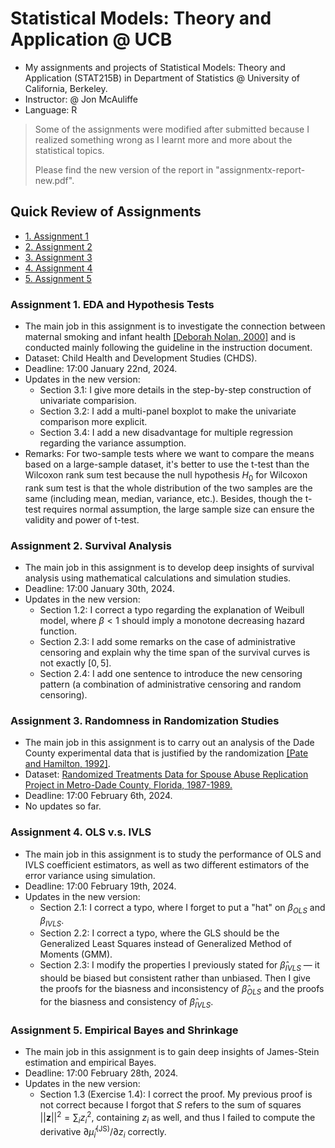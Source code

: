 # Statistical Models: Theory and Application @ UCB

- My assignments and projects of Statistical Models: Theory and Application (STAT215B) in Department of Statistics @ University of California, Berkeley.
- Instructor: @ Jon McAuliffe
- Language: R



> Some of the assignments were modified after submitted because I realized something wrong as I learnt more and more about the statistical topics. 
>
> Please find the new version of the report in "assignmentx-report-new.pdf".



## Quick Review of Assignments

- [1. Assignment 1](#1)
- [2. Assignment 2](#2)
- [3. Assignment 3](#3)
- [4. Assignment 4](#4)
- [5. Assignment 5](#5)



<h3 id="1">Assignment 1. EDA and Hypothesis Tests</h3>

- The main job in this assignment is to investigate the connection between maternal smoking and infant health <a href="https://link.springer.com/book/10.1007/b98875">[Deborah Nolan, 2000]</a> and is conducted mainly following the guideline in the instruction document. 
- Dataset: Child Health and Development Studies (CHDS).
- Deadline: 17:00 January 22nd, 2024.
- Updates in the new version: 
  - Section 3.1: I give more details in the step-by-step construction of univariate comparision.
  - Section 3.2: I add a multi-panel boxplot to make the univariate comparison more explicit.
  - Section 3.4: I add a new disadvantage for multiple regression regarding the variance assumption.
- Remarks: For two-sample tests where we want to compare the means based on a large-sample dataset, it's better to use the t-test than the Wilcoxon rank sum test because the null hypothesis $H_0$​ for Wilcoxon rank sum test is that the whole distribution of the two samples are the same (including mean, median, variance, etc.). Besides, though the t-test requires normal assumption, the large sample size can ensure the validity and power of t-test.



<h3 id="2">Assignment 2. Survival Analysis</h3>

- The main job in this assignment is to develop deep insights of survival analysis using mathematical calculations and simulation studies.
- Deadline: 17:00 January 30th, 2024.
- Updates in the new version: 
  - Section 1.2: I correct a typo regarding the explanation of Weibull model, where $\beta < 1$ should imply a monotone decreasing hazard function.
  - Section 2.3: I add some remarks on the case of administrative censoring and explain why the time span of the survival curves is not exactly $[0,5]$.
  - Section 2.4: I add one sentence to introduce the new censoring pattern (a combination of administrative censoring and random censoring).



<h3 id="3">Assignment 3. Randomness in Randomization Studies</h3>

- The main job in this assignment is to carry out an analysis of the Dade County experimental data that is justified by the randomization <a href="https://www.jstor.org/stable/2095922">[Pate and Hamilton, 1992]</a>.
- Dataset: <a href="https://www.icpsr.umich.edu/web/NACJD/studies/6008/versions/V1">Randomized Treatments Data for Spouse Abuse Replication Project in Metro-Dade County, Florida, 1987-1989.</a>
- Deadline: 17:00 February 6th, 2024.
- No updates so far.



<h3 id="4">Assignment 4. OLS v.s. IVLS</h3>

- The main job in this assignment is to study the performance of OLS and IVLS coefficient estimators, as well as two different estimators of the error variance using simulation.
- Deadline: 17:00 February 19th, 2024.
- Updates in the new version: 
  - Section 2.1: I correct a typo, where I forget to put a "hat" on $\beta_{OLS}$ and $\beta_{IVLS}$.
  - Section 2.2: I correct a typo, where the GLS should be the Generalized Least Squares instead of Generalized Method of Moments (GMM).
  - Section 2.3: I modify the properties I previously stated for $\hat\beta_{IVLS}$ — it should be biased but consistent rather than unbiased. Then I give the proofs for the biasness and inconsistency of $\hat \beta_{OLS}$ and the proofs for the biasness and consistency of $\hat \beta_{IVLS}$.



<h3 id="5">Assignment 5. Empirical Bayes and Shrinkage</h3>

- The main job in this assignment is to gain deep insights of James-Stein estimation and empirical Bayes.
- Deadline: 17:00 February 28th, 2024.
- Updates in the new version: 
  - Section 1.3 (Exercise 1.4): I correct the proof. My previous proof is not correct because I forgot that $S$ refers to the sum of squares $||\boldsymbol z||^2=\sum_iz_i^2$, containing $z_i$ as well, and thus I failed to compute the derivative $\partial \hat \mu_i^\text{(JS)}/\partial z_i$ correctly.

